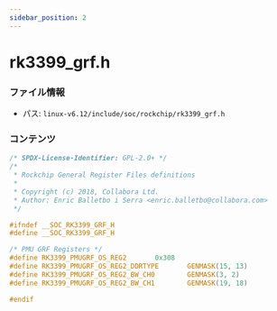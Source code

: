 ```yaml
---
sidebar_position: 2
---
```

# rk3399_grf.h

### ファイル情報

- パス: `linux-v6.12/include/soc/rockchip/rk3399_grf.h`

### コンテンツ

```h
/* SPDX-License-Identifier: GPL-2.0+ */
/*
 * Rockchip General Register Files definitions
 *
 * Copyright (c) 2018, Collabora Ltd.
 * Author: Enric Balletbo i Serra <enric.balletbo@collabora.com>
 */

#ifndef __SOC_RK3399_GRF_H
#define __SOC_RK3399_GRF_H

/* PMU GRF Registers */
#define RK3399_PMUGRF_OS_REG2		0x308
#define RK3399_PMUGRF_OS_REG2_DDRTYPE		GENMASK(15, 13)
#define RK3399_PMUGRF_OS_REG2_BW_CH0		GENMASK(3, 2)
#define RK3399_PMUGRF_OS_REG2_BW_CH1		GENMASK(19, 18)

#endif

```
